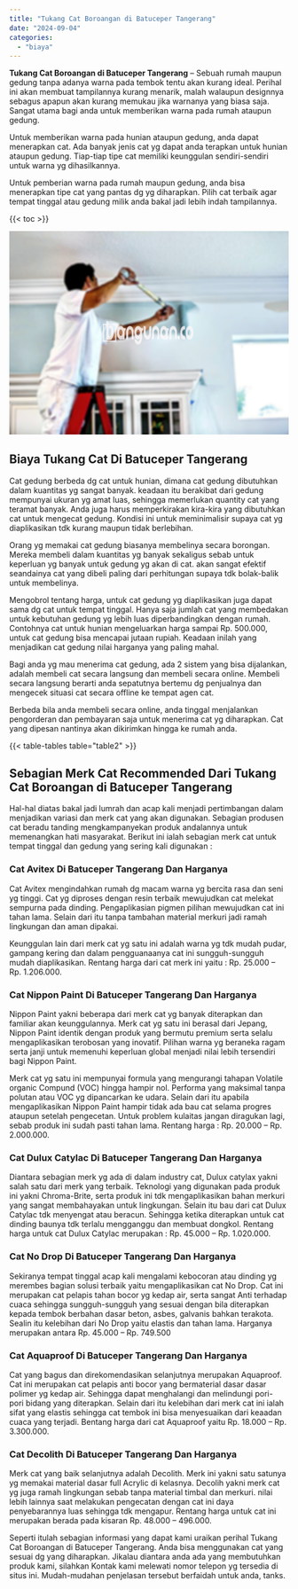 ```yaml
---
title: "Tukang Cat Boroangan di Batuceper Tangerang"
date: "2024-09-04"
categories: 
  - "biaya"
---
```


**Tukang Cat Boroangan di Batuceper Tangerang** – Sebuah rumah maupun gedung tanpa adanya warna pada tembok tentu akan kurang ideal. Perihal ini akan membuat tampilannya kurang menarik, malah walaupun designnya sebagus apapun akan kurang memukau jika warnanya yang biasa saja. Sangat utama bagi anda untuk memberikan warna pada rumah ataupun gedung.

Untuk memberikan warna pada hunian ataupun gedung, anda dapat menerapkan cat. Ada banyak jenis cat yg dapat anda terapkan untuk hunian ataupun gedung. Tiap-tiap tipe cat memiliki keunggulan sendiri-sendiri untuk warna yg dihasilkannya.

Untuk pemberian warna pada rumah maupun gedung, anda bisa menerapkan tipe cat yang pantas dg yg diharapkan. Pilih cat terbaik agar tempat tinggal atau gedung milik anda bakal jadi lebih indah tampilannya.

{{< toc >}}

![Tukang Cat Boroangan di Batuceper Tangerang](/images/jasa-cat-murah17.png)

## Biaya Tukang Cat Di Batuceper Tangerang

Cat gedung berbeda dg cat untuk hunian, dimana cat gedung dibutuhkan dalam kuantitas yg sangat banyak. keadaan itu berakibat dari gedung mempunyai ukuran yg amat luas, sehingga memerlukan quantity cat yang teramat banyak. Anda juga harus memperkirakan kira-kira yang dibutuhkan cat untuk mengecat gedung. Kondisi ini untuk meminimalisir supaya cat yg diaplikasikan tdk kurang maupun tidak berlebihan.

Orang yg memakai cat gedung biasanya membelinya secara borongan. Mereka membeli dalam kuantitas yg banyak sekaligus sebab untuk keperluan yg banyak untuk gedung yg akan di cat. akan sangat efektif seandainya cat yang dibeli paling dari perhitungan supaya tdk bolak-balik untuk membelinya.

Mengobrol tentang harga, untuk cat gedung yg diaplikasikan juga dapat sama dg cat untuk tempat tinggal. Hanya saja jumlah cat yang membedakan untuk kebutuhan gedung yg lebih luas diperbandingkan dengan rumah. Contohnya cat untuk hunian mengeluarkan harga sampai Rp. 500.000, untuk cat gedung bisa mencapai jutaan rupiah. Keadaan inilah yang menjadikan cat gedung nilai harganya yang paling mahal.

Bagi anda yg mau menerima cat gedung, ada 2 sistem yang bisa dijalankan, adalah membeli cat secara langsung dan membeli secara online. Membeli secara langsung berarti anda sepatutnya bertemu dg penjualnya dan mengecek situasi cat secara offline ke tempat agen cat.

Berbeda bila anda membeli secara online, anda tinggal menjalankan pengorderan dan pembayaran saja untuk menerima cat yg diharapkan. Cat yang dipesan nantinya akan dikirimkan hingga ke rumah anda.

{{< table-tables table="table2" >}}

## Sebagian Merk Cat Recommended Dari Tukang Cat Boroangan di Batuceper Tangerang

Hal-hal diatas bakal jadi lumrah dan acap kali menjadi pertimbangan dalam menjadikan variasi dan merk cat yang akan digunakan. Sebagian produsen cat beradu tanding mengkampanyekan produk andalannya untuk memenangkan hati masyarakat. Berikut ini ialah sebagian merk cat untuk tempat tinggal dan gedung yang sering kali digunakan :

### Cat Avitex Di Batuceper Tangerang Dan Harganya

Cat Avitex mengindahkan rumah dg macam warna yg bercita rasa dan seni yg tinggi. Cat yg diproses dengan resin terbaik mewujudkan cat melekat sempurna pada dinding. Pengaplikasian pigmen pilihan mewujudkan cat ini tahan lama. Selain dari itu tanpa tambahan material merkuri jadi ramah lingkungan dan aman dipakai.

Keunggulan lain dari merk cat yg satu ini adalah warna yg tdk mudah pudar, gampang kering dan dalam pengguanaanya cat ini sungguh-sungguh mudah diaplikasikan. Rentang harga dari cat merk ini yaitu : Rp. 25.000 – Rp. 1.206.000.

### Cat Nippon Paint Di Batuceper Tangerang Dan Harganya

Nippon Paint yakni beberapa dari merk cat yg banyak diterapkan dan familiar akan keunggulannya. Merk cat yg satu ini berasal dari Jepang, Nippon Paint identik dengan produk yang bermutu premium serta selalu mengaplikasikan terobosan yang inovatif. Pilihan warna yg beraneka ragam serta janji untuk memenuhi keperluan global menjadi nilai lebih tersendiri bagi Nippon Paint.

Merk cat yg satu ini mempunyai formula yang mengurangi tahapan Volatile organic Compund (VOC) hingga hampir nol. Performa yang maksimal tanpa polutan atau VOC yg dipancarkan ke udara. Selain dari itu apabila mengaplikasikan Nippon Paint hampir tidak ada bau cat selama progres ataupun setelah pengecetan. Untuk problem kulaitas jangan diragukan lagi, sebab produk ini sudah pasti tahan lama. Rentang harga : Rp. 20.000 – Rp. 2.000.000.

### Cat Dulux Catylac Di Batuceper Tangerang Dan Harganya

Diantara sebagian merk yg ada di dalam industry cat, Dulux catylax yakni salah satu dari merk yang terbaik. Teknologi yang digunakan pada produk ini yakni Chroma-Brite, serta produk ini tdk mengaplikasikan bahan merkuri yang sangat membahayakan untuk lingkungan. Selain itu bau dari cat Dulux Catylac tdk menyengat atau beracun. Sehingga ketika diterapkan untuk cat dinding baunya tdk terlalu mengganggu dan membuat dongkol. Rentang harga untuk cat Dulux Catylac merupakan : Rp. 45.000 – Rp. 1.020.000.

### Cat No Drop Di Batuceper Tangerang Dan Harganya

Sekiranya tempat tinggal acap kali mengalami kebocoran atau dinding yg merembes bagian solusi terbaik yaitu mengaplikasikan cat No Drop. Cat ini merupakan cat pelapis tahan bocor yg kedap air, serta sangat Anti terhadap cuaca sehingga sungguh-sungguh yang sesuai dengan bila diterapkan kepada tembok berbahan dasar beton, asbes, galvanis bahkan terakota. Sealin itu kelebihan dari No Drop yaitu elastis dan tahan lama. Harganya merupakan antara Rp. 45.000 – Rp. 749.500

### Cat Aquaproof Di Batuceper Tangerang Dan Harganya

Cat yang bagus dan direkomendasikan selanjutnya merupakan Aquaproof. Cat ini merupakan cat pelapis anti bocor yang bermaterial dasar dasar polimer yg kedap air. Sehingga dapat menghalangi dan melindungi pori- pori bidang yang diterapkan. Selain dari itu kelebihan dari merk cat ini ialah sifat yang elastis sehingga cat tembok ini bisa menyesuaikan dari keaadan cuaca yang terjadi. Bentang harga dari cat Aquaproof yaitu Rp. 18.000 – Rp. 3.300.000.

### Cat Decolith Di Batuceper Tangerang Dan Harganya

Merk cat yang baik selanjutnya adalah Decolith. Merk ini yakni satu satunya yg memakai material dasar full Acrylic di kelasnya. Decolih yakni merk cat yg juga ramah lingkungan sebab tanpa material timbal dan merkuri. nilai lebih lainnya saat melakukan pengecatan dengan cat ini daya penyebarannya luas sehingga tdk mengapur. Rentang harga untuk cat ini merupakan berada pada kisaran Rp. 48.000 – 496.000.

Seperti itulah sebagian informasi yang dapat kami uraikan perihal Tukang Cat Boroangan di Batuceper Tangerang. Anda bisa menggunakan cat yang sesuai dg yang diharapkan. Jikalau diantara anda ada yang membutuhkan produk kami, silahkan Kontak kami melewati nomor telepon yg tersedia di situs ini. Mudah-mudahan penjelasan tersebut berfaidah untuk anda, tanks.
